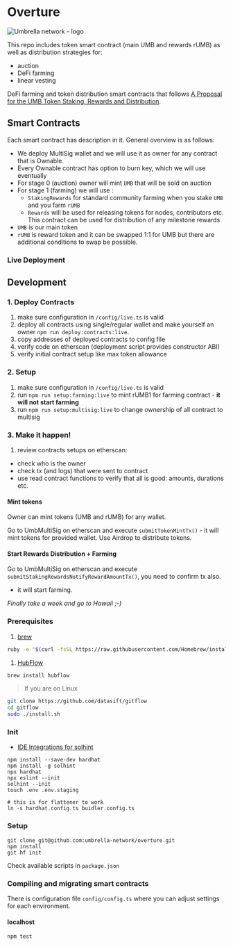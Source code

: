 # Overture


![Umbrella network - logo](./assets/umb.network-logo.png)

This repo includes token smart contract (main UMB and rewards rUMB) 
as well as distribution strategies for:
- auction
- DeFi farming
- linear vesting

DeFi farming and token distribution smart contracts that follows 
[A Proposal for the UMB Token Staking, Rewards and Distribution](
https://medium.com/umbrella-network/a-proposal-for-the-umb-token-staking-rewards-and-distribution-34e3f3499433
).


## Smart Contracts

Each smart contract has description in it. General overview is as follows:
- We deploy MultiSig wallet and we will use it as owner for any contract that is Ownable.
- Every Ownable contract has option to burn key, which we will use eventually
- For stage 0 (auction) owner will mint `UMB` that will be sold on auction
- For stage 1 (farming) we will use :
  - `StakingRewards` for standard community farming when you stake `UMB` and you farm `rUMB`
  - `Rewards` will be used for releasing tokens for nodes, contributors etc. 
    This contract can be used for distribution of any milestone rewards
- `UMB` is our main token
- `rUMB` is reward token and it can be swapped 1:1 for UMB but there are additional conditions to swap be possible.

### Live Deployment

## Development

### 1. Deploy Contracts

1. make sure configuration in `/config/live.ts` is valid
1. deploy all contracts using single/regular wallet and make yourself an owner
`npm run deploy:contracts:live`.
1. copy addresses of deployed contracts to config file
1. verify code on etherscan (deployment script provides constructor ABI)
1. verify initial contract setup like max token allowance

### 2. Setup

1. make sure configuration in `/config/live.ts` is valid
1. run `npm run setup:farming:live` to mint rUMB1 for farming contract - **it will not start farming**
1. run `npm run setup:multisig:live` to change ownership of all contract to multisig

### 3. Make it happen!

1. review contracts setups on etherscan:
- check who is the owner
- check tx (and logs) that were sent to contract
- use read contract functions to verify that all is good: amounts, durations etc.

#### Mint tokens

Owner can mint tokens (UMB and rUMB) for any wallet.

Go to UmbMultiSig on etherscan and execute `submitTokenMintTx()` - it will mint tokens for provided wallet.
Use Airdrop to distribute tokens.

#### Start Rewards Distribution + Farming

Go to UmbMultiSig on etherscan and execute `submitStakingRewardsNotifyRewardAmountTx()`, you need to confirm tx also.

- it will start farming.


*Finally take a week and go to Hawaii ;-)*

### Prerequisites

1. [brew](http://brew.sh)

  ```sh
  ruby -e "$(curl -fsSL https://raw.githubusercontent.com/Homebrew/install/master/install)"
  ```

1. [HubFlow](http://datasift.github.io/gitflow/)

  ```sh
  brew install hubflow
  ```

> If you are on Linux

  ```sh
  git clone https://github.com/datasift/gitflow
  cd gitflow
  sudo ./install.sh
  ```

### Init

* [IDE Integrations for solhint](https://github.com/protofire/solhint#ide-integrations)

```shell
npm install --save-dev hardhat
npm install -g solhint
npx hardhat
npx eslint --init
solhint --init
touch .env .env.staging

# this is for flattener to work
ln -s hardhat.config.ts buidler.config.ts
```

### Setup

```shell
git clone git@github.com:umbrella-network/overture.git
npm install
git hf init
```

Check available scripts in `package.json`

### Compiling and migrating smart contracts

There is configuration file `config/config.ts` where you can adjust settings for each environment.

#### localhost

```shell
npm test
```
